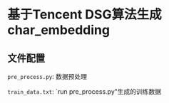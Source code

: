 # 基于Tencent DSG算法生成 char_embedding


## 文件配置

`pre_process.py`: 数据预处理

`train_data.txt`: `run pre_process.py"生成的训练数据